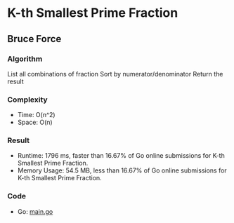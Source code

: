 # K-th Smallest Prime Fraction



## Bruce Force



### Algorithm

List all combinations of fraction
Sort by numerator/denominator
Return the result

### Complexity

- Time: O(n^2)
- Space: O(n)


### Result

- Runtime: 1796 ms, faster than 16.67% of Go online submissions for K-th Smallest Prime Fraction.
- Memory Usage: 54.5 MB, less than 16.67% of Go online submissions for K-th Smallest Prime Fraction.


### Code

- Go: [main.go](#maingo)